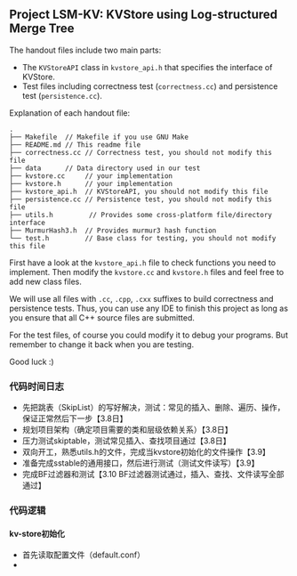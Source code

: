 ## Project LSM-KV: KVStore using Log-structured Merge Tree


The handout files include two main parts:

- The `KVStoreAPI` class in `kvstore_api.h` that specifies the interface of KVStore.
- Test files including correctness test (`correctness.cc`) and persistence test (`persistence.cc`).

Explanation of each handout file:

```text
.
├── Makefile  // Makefile if you use GNU Make
├── README.md // This readme file
├── correctness.cc // Correctness test, you should not modify this file
├── data      // Data directory used in our test
├── kvstore.cc     // your implementation
├── kvstore.h      // your implementation
├── kvstore_api.h  // KVStoreAPI, you should not modify this file
├── persistence.cc // Persistence test, you should not modify this file
├── utils.h         // Provides some cross-platform file/directory interface
├── MurmurHash3.h  // Provides murmur3 hash function
└── test.h         // Base class for testing, you should not modify this file
```


First have a look at the `kvstore_api.h` file to check functions you need to implement. Then modify the `kvstore.cc` and `kvstore.h` files and feel free to add new class files.

We will use all files with `.cc`, `.cpp`, `.cxx` suffixes to build correctness and persistence tests. Thus, you can use any IDE to finish this project as long as you ensure that all C++ source files are submitted.

For the test files, of course you could modify it to debug your programs. But remember to change it back when you are testing.

Good luck :)

### 代码时间日志
- 先把跳表（SkipList）的写好解决，测试：常见的插入、删除、遍历、操作，保证正常然后下一步【3.8日】
- 规划项目架构（确定项目需要的类和层级依赖关系）【3.8日】
- 压力测试skiptable，测试常见插入、查找项目通过【3.8日】
- 双向开工，熟悉utils.h的文件，完成当kvstore初始化的文件操作【3.9】
- 准备完成sstable的通用接口，然后进行测试（测试文件读写）【3.9】
- 完成BF过滤器和测试【3.10 BF过滤器测试通过，插入、查找、文件读写全部通过】




### 代码逻辑

#### kv-store初始化
- 首先读取配置文件（default.conf）
- 